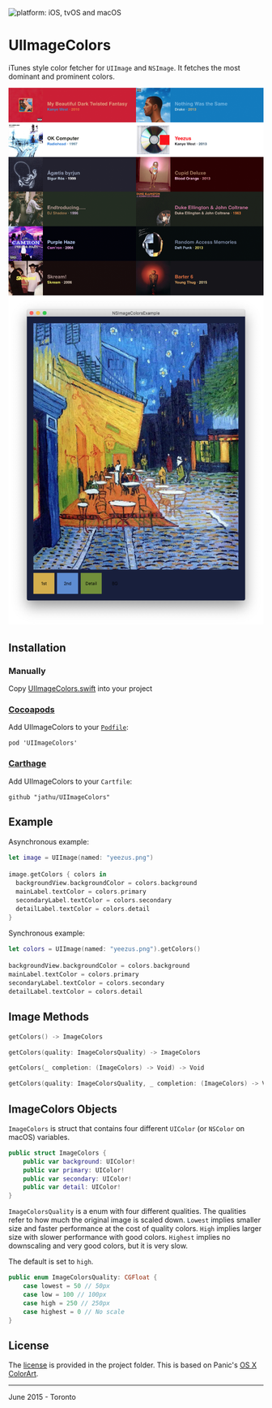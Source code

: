 ![platform: iOS, tvOS and macOS](https://img.shields.io/badge/platform-iOS%20%7C%20tvOS%20%7C%20macOS-lightgrey.svg)

# UIImageColors

iTunes style color fetcher for `UIImage` and `NSImage`. It fetches the most dominant and prominent colors.

![iOS preview](preview-ios.png)
![macOS preview](preview-macos.jpg)

## Installation

### Manually

Copy [UIImageColors.swift](Sources/UIImageColors.swift) into your project

### [Cocoapods](https://cocoapods.org)

Add UIImageColors to your [`Podfile`](https://cocoapods.org/pods/UIImageColors):

```
pod 'UIImageColors'
```

### [Carthage](https://github.com/Carthage/Carthage)

Add UIImageColors to your `Cartfile`:

```
github "jathu/UIImageColors"
```

## Example

Asynchronous example:

```swift
let image = UIImage(named: "yeezus.png")

image.getColors { colors in
  backgroundView.backgroundColor = colors.background
  mainLabel.textColor = colors.primary
  secondaryLabel.textColor = colors.secondary
  detailLabel.textColor = colors.detail
}
```

Synchronous example:

```swift
let colors = UIImage(named: "yeezus.png").getColors()

backgroundView.backgroundColor = colors.background
mainLabel.textColor = colors.primary
secondaryLabel.textColor = colors.secondary
detailLabel.textColor = colors.detail
```

## Image Methods

```swift
getColors() -> ImageColors
```

```swift
getColors(quality: ImageColorsQuality) -> ImageColors
```

```swift
getColors(_ completion: (ImageColors) -> Void) -> Void
```

```swift
getColors(quality: ImageColorsQuality, _ completion: (ImageColors) -> Void) -> Void
```

## ImageColors Objects

`ImageColors` is struct that contains four different `UIColor` (or `NSColor` on macOS) variables.

```swift
public struct ImageColors {
    public var background: UIColor!
    public var primary: UIColor!
    public var secondary: UIColor!
    public var detail: UIColor!
}
```

`ImageColorsQuality` is a enum with four different qualities. The qualities refer to how much the original image is scaled down. `Lowest` implies smaller size and faster performance at the cost of quality colors. `High` implies larger size with slower performance with good colors. `Highest` implies no downscaling and very good colors, but it is very slow.

The default is set to `high`.

```swift
public enum ImageColorsQuality: CGFloat {
    case lowest = 50 // 50px
    case low = 100 // 100px
    case high = 250 // 250px
    case highest = 0 // No scale
}
```

## License

The [license](https://github.com/jathu/UIImageColors/blob/master/LICENSE) is provided in the project folder. This is based on Panic's [OS X ColorArt](https://github.com/panicinc/ColorArt/#license).

------
June 2015 - Toronto
